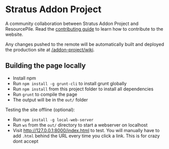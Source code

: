 Stratus Addon Project
================

A community collaboration between Stratus Addon Project and ResourcePile. Read the [contributing guide](https://mcresourcepile.github.io/addon-project/wiki/tools/contributing) to learn how to contribute to the website.

Any changes pushed to the remote will be automatically built and deployed the production site at [/addon-project/wiki](https://mcresourcepile.github.io/addon-project/wiki).


Building the page locally
-----------------

- Install npm
- Run `npm install -g grunt-cli` to install grunt globally
- Run `npm install` from this project folder to install all dependencies
- Run `grunt` to compile the page
- The output will be in the `out/` folder

Testing the site offline (optional):

- Run `npm install -g local-web-server`
- Run `ws` from the `out/` directory to start a webserver on localhost
- Visit http://127.0.0.1:8000/index.html to test. You will manually have to add `.html` behind the URL every time you click a link.
This is for crazy dont accept
